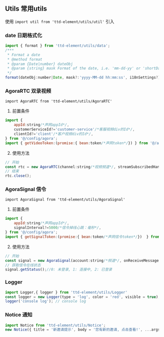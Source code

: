 ## Utils 常用utils

使用 `import util from 'ttd-element/utils/util'` 引入

### date 日期格式化
```javascript
import { format } from 'ttd-element/utils/data';
/***
 * Format a date
 * @method format
 * @param {Date|number} dateObj
 * @param {string} mask Format of the date, i.e. 'mm-dd-yy' or 'shortDate'
 */
format(dateObj:number|Date, mask?:'yyyy-MM-dd hh:mm:ss', i18nSettings?): string;
```


### AgoraRTC 双录视频
`import AgoraRTC from 'ttd-element/utils/AgoraRTC'`
1. 前置条件
``` javascript
import { 
    appId:string/*声网appId*/,
    customerServiceId?='customer-service'/*客服视频div的Id*/, 
    clientId?='client'/*客户视频div的Id*/, 
} from '@/config/agora';
import { getVideoToken:(promise:{ bean:token/*声网token*/}) } from '@/api';
```
2. 使用方法
```javascript
// 开始
const rtc = new AgoraRTC(channel:string/*视频频道*/, streamSubscribedHandler/*获取到客户视频流回调(stream)*/);
// 结束
rtc.close();
```

### AgoraSignal 信令
`import AgoraSignal from 'ttd-element/utils/AgoraSignal'`
1. 前置条件
```javascript
import { 
    appId:string/*声网appId*/,
    signalInterval?=5000/*信令掉线心跳：毫秒*/, 
} from '@/config/agora';
import { getSignalToken:(promise:{ bean:token/*声网信令token*/})  } from '@/api';
```
2. 使用方法
```javascript
// 开始
const signal = new AgoraSignal(account:string/*频道*/, onReceiveMessageFn/*接收消息回调*/, onSignalOut/*信令掉线回调*/);
// 获取信令在线状态
signal.getStatus();//0: 未登录, 1: 连接中, 2: 已登录
```

### Logger 
```javascript
import Logger,{ logger } from 'ttd-element/utils/Logger'
const logger = new Logger(type = 'log', color = 'red', visible = true);
logger('console log'); // console log
```

### Notice 通知
```javascript
import Notice from 'ttd-element/utils/Notice';
new Notice({ title = '新邀请提示', body = '您有新的邀请, 点击查看!', ...args } = {});
```
